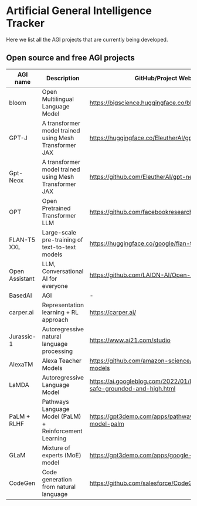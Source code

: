 # Artificial General Intelligence Tracker

Here we list all the AGI projects that are currently being developed.

## Open source and free AGI projects

| AGI name       | Description                                             | GitHub/Project Website                                                        | Live Demo                                        | Company    |
| -------------- | ------------------------------------------------------- | ----------------------------------------------------------------------------- | ------------------------------------------------ | ---------- |
| bloom          | Open Multilingual Language Model                        | <https://bigscience.huggingface.co/blog/bloom>                                | <https://huggingface.co/bigscience/bloom>        | bigscience |
| GPT-J          | A transformer model trained using Mesh Transformer JAX  | <https://huggingface.co/EleutherAI/gpt-j-6B>                                  | <https://huggingface.co/EleutherAI/gpt-j-6B>     | EleutherAI |
| Gpt-Neox       | A transformer model trained using Mesh Transformer JAX  | <https://github.com/EleutherAI/gpt-neox>                                      | <https://huggingface.co/EleutherAI/gpt-neox-20b> | EleutherAI |
| OPT            | Open Pretrained Transformer LLM                         | <https://github.com/facebookresearch/metaseq/tree/main>                       | <https://opt.alpa.ai/>                           | Facebook   |
| FLAN-T5 XXL    | Large-scale pre-training of text-to-text models         | <https://huggingface.co/google/flan-t5-xxl>                                   | <https://huggingface.co/google/flan-t5-xxl>      | Google     |
| Open Assistant | LLM, Conversational AI for everyone                     | <https://github.com/LAION-AI/Open-Assistant>                                  | -                                                | LAION      |
| BasedAI        | AGI                                                     | -                                                                             | -                                                | Elon Mask  |
| carper.ai      | Representation learning + RL approach                   | <https://carper.ai/>                                                          | -                                                | carper.ai  |
| Jurassic-1     | Autoregressive natural language processing              | <https://www.ai21.com/studio>                                                 | <https://www.ai21.com/studio>                    | AI21       |
| AlexaTM        | Alexa Teacher Models                                    | <https://github.com/amazon-science/alexa-teacher-models>                      | -                                                | Amazon     |
| LaMDA          | Autoregressive Language Model                           | <https://ai.googleblog.com/2022/01/lamda-towards-safe-grounded-and-high.html> | -                                                | Google     |
| PaLM + RLHF    | Pathways Language Model (PaLM) + Reinforcement Learning | <https://gpt3demo.com/apps/pathways-language-model-palm>                      | -                                                | Google     |
| GLaM           | Mixture of experts (MoE) model                          | <https://gpt3demo.com/apps/google-glam>                                       | -                                                | Google     |
| CodeGen        | Code generation from natural language                   | <https://github.com/salesforce/CodeGen>                                       | -                                                | Salesforce |
